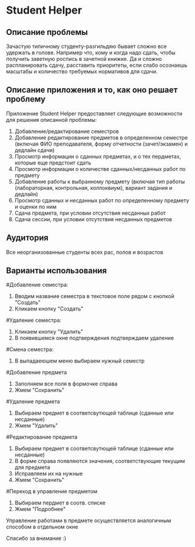 Student Helper
=============

## Описание проблемы

Зачастую типичному студенту-разгильдяю бывает сложно все удержать в голове. Например что, кому и когда надо сдать, чтобы получить заветную роспись в зачетной книжке. Да и сложно распланировать сдачу, расставить приоритеты, если слабо осознаешь масштабы и количество требуемых нормативов для сдачи.

## Описание приложения и то, как оно решает проблему

Приложение Student Helper предоставляет следующие возможности для решения описанной проблемы:
1. Добавление/редактирование семестров
2. Добавление редактирование предметов в определенном семестре (включая ФИО преподавателя, форму отчетности (зачет/экзамен) и дедлайн сдачи)
3. Просмотр информации о сданных предметах, и о тех пердметах, которые еще предстоит сдать
4. Просмотр информации о количестве сданных/несданных работ по предмету
5. Добавление работы к выбранному предмету (включая тип работы (лабораторная, контрольная, коллоквиум), вариант задания и дедлайн)
6. Просмотр сданных и несданных работ по определенному предмету и оценки по ним
7. Сдача предмета, при условии отсутствия несданных работ
8. Сдача сессии, при условии отсутствия несданных предметов

## Аудитория

Все неорганизованные студенты всех рас, полов и возрастов

## Варианты использования

 #Добавление семестра:
 1. Вводим название семестра в текстовое поле рядом с кнопкой "Создать"
 2. Кликаем кнопку "Создать"

 #Удаление семестра:
 1. Кликаем кнопку "Удалить"
 2. В появившемся окне подтверждения подтверждаем удаление

 #Смена семестра:
 1. В выпадаеюшем меню выбираем нужный семестр

 #Добавление предмета
 1. Заполняем все поля в формочке справа
 2. Жмем "Сохранить"

 #Удаление предмета
 1. Выбираем предмет в соответсвутющей таблице (сданные или несданные)
 2. Жмем "Удалить"

 #Редактирование предмета
 1. Выбираем предмет в соответсвутющей таблице (сданные или несданные)
 2. В форме справа появляются значения, соответствующие текущим для предмета
 3. Исправляем их на нужные
 4. Жмем "Сохранить"

 #Переход в управление предметом
 1. Выбираем пердмет в соотв. списке
 2. Жмем "Подробнее"

 Управление работами в предмете осуществляется аналогичным способом в отдельном окне


Спасибо за внимание :)